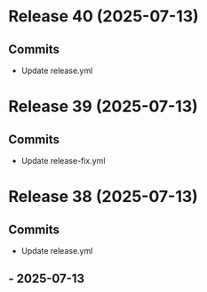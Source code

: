 # Release 40 (2025-07-13)

## Commits
- Update release.yml

# Release 39 (2025-07-13)

## Commits
- Update release-fix.yml

# Release 38 (2025-07-13)

## Commits
- Update release.yml

##  - 2025-07-13


